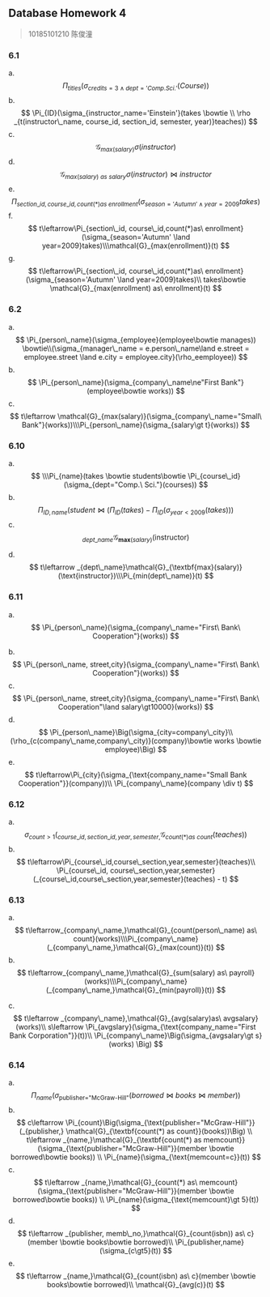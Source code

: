 ## Database Homework 4

> 10185101210 陈俊潼

### 6.1

a.
$$
\Pi_{titles}(\sigma_{credits = 3 \land dept='Comp. Sci.'}\Big(Course)\Big)
$$
b.
$$
\Pi_{ID}(\sigma_{instructor_name='Einstein'}(takes \bowtie \\ \rho _{t(instructor\_name, course_id, section_id, semester, year)}teaches))
$$
c.
$$
\mathcal{G}_{max(salary)}\sigma(instructor)
$$
d.
$$
\mathcal{G}_{max(salary)\ as\ salary}\sigma(instructor) \bowtie instructor
$$
e.
$$
\Pi_{section\_id, course\_id,count(*)as\ enrollment} (\sigma_{season='Autumn' \land year=2009}takes)
$$
f.
$$
t\leftarrow\Pi_{section\_id, course\_id,count(*)as\ enrollment} (\sigma_{season='Autumn' \land year=2009}takes)\\\mathcal{G}_{max(enrollment)}(t)
$$
g.
$$
t\leftarrow\Pi_{section\_id, course\_id,count(*)as\ enrollment} (\sigma_{season='Autumn' \land year=2009}takes)\\ takes\bowtie \mathcal{G}_{max(enrollment) as\ enrollment}(t)
$$

### 6.2

a.
$$
\Pi_{person\_name}(\sigma_{employee}(employee\bowtie manages)) \bowtie\\(\sigma_{manager\_name = e.person\_name\land e.street = employee.street \land e.city = employee.city}(\rho_eemployee))
$$
b.
$$
\Pi_{person\_name}(\sigma_{company\_name\ne"First Bank"}(employee\bowtie works))
$$
c.
$$
t\leftarrow \mathcal{G}_{max(salary)}(\sigma_{company\_name="Small\ Bank"}(works))\\\Pi_{person\_name}(\sigma_{salary\gt t}(works))
$$

### 6.10

a.
$$
\\\Pi_{name}(takes \bowtie students\bowtie \Pi_{course\_id}(\sigma_{dept="Comp.\ Sci."}(courses))
$$
b.
$$
\Pi_{ID,name}(student\bowtie(\Pi_{ID}(takes)-\Pi_{ID}(\sigma_{year\lt2009}(takes)))
$$
c.
$$
_{dept\_name}\mathcal{G}_{\textbf{max}(salary)}(\text{instructor})
$$


d.
$$
t\leftarrow _{dept\_name}\mathcal{G}_{\textbf{max}(salary)}(\text{instructor})\\\Pi_{min(dept\_name)}(t)
$$

### 6.11

a.
$$
\Pi_{person\_name}(\sigma_{company\_name="First\ Bank\ Cooperation"}(works))
$$

b.
$$
\Pi_{person\_name, street,city}(\sigma_{company\_name="First\ Bank\ Cooperation"}(works))
$$
c.
$$
\Pi_{person\_name, street,city}(\sigma_{company\_name="First\ Bank\ Cooperation"\land salary\gt10000}(works))
$$
d.
$$
\Pi_{person\_name}\Big(\sigma_{city=company\_city}\\(\rho_{c(company\_name,company\_city)}(company)\bowtie works \bowtie employee)\Big)
$$
e.
$$
t\leftarrow\Pi_{city}(\sigma_{\text{company_name="Small Bank Cooperation"}}(company))\\
\Pi_{company\_name}(company \div t)
$$

### 6.12

a.
$$
\sigma_{count\gt1}(_{course\_id, section\_id,year,semester,}\mathcal{G}_{count(*)as\ count}(teaches))
$$
b.
$$
t\leftarrow\Pi_{course\_id,course\_section,year,semester}(teaches)\\
\Pi_{course\_id, course\_section,year,semester}(_{course\_id,course\_section,year,semester}(teaches) - t)
$$


### 6.13

a.
$$
t\leftarrow_{company\_name,}\mathcal{G}_{count(person\_name) as\ count}(works)\\\Pi_{company\_name}(_{company\_name,}\mathcal{G}_{max(count)}(t)) 
$$
b.
$$
t\leftarrow_{company\_name,}\mathcal{G}_{sum(salary) as\ payroll}(works)\\\Pi_{company\_name}(_{company\_name,}\mathcal{G}_{min(payroll)}(t))
$$


c.
$$
t\leftarrow _{company\_name},\mathcal{G}_{avg(salary)as\ avgsalary}(works)\\
s\leftarrow \Pi_{avgslary}(\sigma_{\text{company_name="First Bank Corporation"}}(t))\\
\Pi_{company\_name}\Big(\sigma_{avgsalary\gt s}(works) \Big)
$$

### 6.14

a.
$$
\Pi_{name}(\sigma_{\text{publisher="McGraw-Hill"}}(borrowed \bowtie books \bowtie member))
$$
b.
$$
c\leftarrow \Pi_{count}\Big(\sigma_{\text{publisher="McGraw-Hill"}}(_{publisher,} \mathcal{G}_{\textbf{count(*) as count}}(books))\Big) \\
t\leftarrow _{name,}\mathcal{G}_{\textbf{count(*) as memcount}}(\sigma_{\text{publisher="McGraw-Hill"}}(member \bowtie borrowed\bowtie books)) \\
\Pi_{name}(\sigma_{\text{memcount=c}}(t))
$$
c.
$$
t\leftarrow _{name,}\mathcal{G}_{count(*) as\ memcount}(\sigma_{\text{publisher="McGraw-Hill"}}(member \bowtie borrowed\bowtie books)) \\
\Pi_{name}(\sigma_{\text{memcount}\gt 5}(t))
$$
d.
$$
t\leftarrow _{publisher, memb\_no,}\mathcal{G}_{count(isbn)) as\ c}(member \bowtie books\bowtie borrowed)\\
\Pi_{publisher,name}(\sigma_{c\gt5}(t))
$$
e.
$$
t\leftarrow _{name,}\mathcal{G}_{count(isbn) as\ c}(member \bowtie books\bowtie borrowed)\\
\mathcal{G}_{avg(c)}(t)
$$

